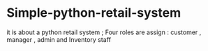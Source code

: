 # Simple-python-retail-system
it is about a python retail system  ; Four roles are assign : customer , manager , admin and Inventory staff  
